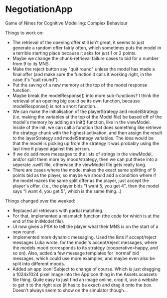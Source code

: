 # NegotiationApp
Game of Nines for Cognitive Modelling: Complex Behaviour


Things to work on:
- The retrieval of the opening offer still isn't great, it seems to just generate a random offer fairly often, which sometimes puts the model in a terrible starting place because it asks for just 1 or 2 points.
- Maybe we change the chunk-retrieval failure cases to bid for a number from 9 to its MNS.
- Make the reject button say "quit round" unless the model has made a final offer (and make sure the function it calls it working right, in the case it's "quit round").
- Put the saving of a new memory at the top of the model response function.
- Maybe break the modelResponse() into more sub-functions? I think the retrieval of an opening big could be its own function, because modelResponse() is not a short function...
- We can make the initialisation of the playerStrategy and modelStrategy (i.e. making the variables at the top of the Model file) be based off of the model's memory by adding an init() function, like in the viewModel. Inside of the init, we can call a function that does something like retrieve the strategy chunk with the highest activation, and then assign the result to the layerStrategy and modelStrategy variables. The idea would be that the model is picking up from the strategy it was probably using the last time it played against this person. 
- If we do add more messages to the lists of strings in the viewModel, and/or split them more by mood/strategy, then we can put these into a seperate .swift file, otherwise the viewModel file gets really long.
- There are cases where the model makes the exact same splitting of 9 points bid as the player, so maybe we should add a condition where if the model makes the same split offer as the player, just accept the player's offer. (i.e., the player bids "I want 5, you get 4", then the model says "I want 4, you get 5", which is the same thing...)



Things changed over the weeked:
- Replaced all retrievals with partial matching.
- For that, implemented a mismatch function (the code for which is at the end of the InitModel file).
- UI now gives a PSA to tell the player what their MNS is on the start of a new round.
- Implemented more dynamic messaging. Used the lists if accept/reject messages Luka wrote, for the model's accept/reject messages, where the models mood corresponds to its strategy (cooperative=happy, and so on). Also, added a few message templates for 'normal' bid messages, which could use more examples, and maybe even also be split into different moods.
- Added an app icon! Subject to change of course. Which is just dragging a 1024x1024 pixel image into the AppIcon thing in the Assets.xcassets file thing. Quite easy to just find an image online, crop it, use a website to get it to the right size (it has to be exact) and drag it onto the box. Doesn't always seem to show on the simulator though...


